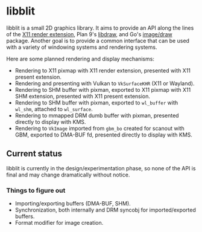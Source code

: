 # libblit

libblit is a small 2D graphics library. It aims to provide an API
along the lines of the [X11 render extension][x11-render], Plan
9's [libdraw][plan9-libdraw], and Go's [image/draw][go-image/draw]
package. Another goal is to provide a common interface that can be used
with a variety of windowing systems and rendering systems.

Here are some planned rendering and display mechanisms:

- Rendering to X11 pixmap with X11 render extension, presented with X11
  present extension.
- Rendering and presenting with Vulkan to `VkSurfaceKHR` (X11 or Wayland).
- Rendering to SHM buffer with pixman, exported to X11 pixmap with X11
  SHM extension, presented with X11 present extension.
- Rendering to SHM buffer with pixman, exported to `wl_buffer` with
  `wl_shm`, attached to `wl_surface`.
- Rendering to mmapped DRM dumb buffer with pixman, presented directly
  to display with KMS.
- Rendering to `VkImage` imported from `gbm_bo` created for scanout with
  GBM, exported to DMA-BUF fd, presented directly to display with KMS.

## Current status

libblit is currently in the design/experimentation phase, so none of
the API is final and may change dramatically without notice.

### Things to figure out

- Importing/exporting buffers (DMA-BUF, SHM).
- Synchronization, both internally and DRM syncobj for imported/exported
  buffers.
- Format modifier for image creation.

[x11-render]: https://gitlab.freedesktop.org/xorg/proto/xorgproto/raw/master/renderproto.txt
[plan9-libdraw]: http://man.cat-v.org/plan_9/2/draw
[go-image/draw]: https://golang.org/pkg/image/draw/
